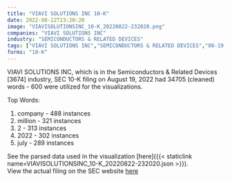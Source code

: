 ```yaml
---
title: "VIAVI SOLUTIONS INC 10-K"
date: 2022-08-22T23:20:20
image: "VIAVISOLUTIONSINC_10-K_20220822-232020.png"
companies: "VIAVI SOLUTIONS INC"
industry: "SEMICONDUCTORS & RELATED DEVICES"
tags: ["VIAVI SOLUTIONS INC","SEMICONDUCTORS & RELATED DEVICES","08-19-2022","10-K"]
forms: "10-K"
---
```

VIAVI SOLUTIONS INC, which is in the Semiconductors & Related Devices [3674] industry, SEC 10-K filing on August 19, 2022 had 34705 (cleaned) words - 600 were utilized for the visualizations.

Top Words:
1. company - 488 instances
2. million - 321 instances
3. 2 - 313 instances
4. 2022 - 302 instances
5. july - 289 instances


See the parsed data used in the visualization [here]({{< staticlink name=VIAVISOLUTIONSINC_10-K_20220822-232020.json >}}).  
View the actual filing on the SEC website [here](https://www.sec.gov/Archives/edgar/data/912093/0000912093-22-000042.txt)